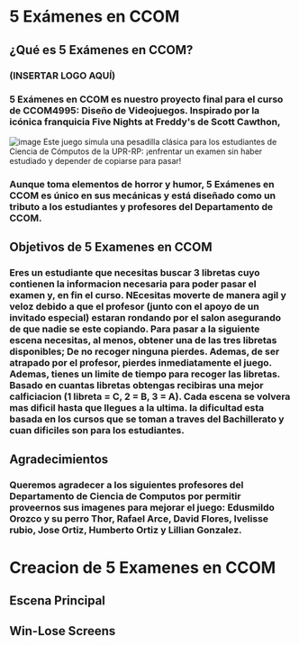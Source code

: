 # 5 Exámenes en CCOM
## ¿Qué es 5 Exámenes en CCOM?
### (INSERTAR LOGO AQUÍ)
### 5 Exámenes en CCOM es nuestro proyecto final para el curso de CCOM4995: Diseño de Videojuegos. Inspirado por la icónica franquicia Five Nights at Freddy's de Scott Cawthon,
![image](https://github.com/user-attachments/assets/f9a7dfb9-efb6-4a2f-aab8-ba2999ad24d0)
Este juego simula una pesadilla clásica para los estudiantes de Ciencia de Cómputos de la UPR-RP: ¡enfrentar un examen sin haber estudiado y depender de copiarse para pasar!


### Aunque toma elementos de horror y humor, 5 Exámenes en CCOM es único en sus mecánicas y está diseñado como un tributo a los estudiantes y profesores del Departamento de CCOM.
## Objetivos de 5 Examenes en CCOM
### Eres un estudiante que necesitas buscar 3 libretas cuyo contienen la informacion necesaria para poder pasar el examen y, en fin el curso. NEcesitas moverte de manera agil y veloz debido a que el profesor (junto con el apoyo de un invitado especial) estaran rondando por el salon asegurando de que nadie se este copiando. Para pasar a la siguiente escena necesitas, al menos, obtener una de las tres libretas disponibles; De no recoger ninguna pierdes. Ademas, de ser atrapado por el profesor, pierdes inmediatamente el juego. Ademas, tienes un limite de tiempo para recoger las libretas. Basado en cuantas libretas obtengas recibiras una mejor calficiacion (1 libreta = C, 2 = B, 3 = A). Cada escena se volvera mas dificil hasta que llegues a la ultima. la dificultad esta basada en los cursos que se toman a traves del Bachillerato y cuan dificiles son para los estudiantes.
## Agradecimientos
### Queremos agradecer a los siguientes profesores del Departamento de Ciencia de Computos por permitir proveernos sus imagenes para mejorar el juego: Edusmildo Orozco y su perro Thor, Rafael Arce, David Flores, Ivelisse rubio, Jose Ortiz, Humberto Ortiz y Lillian Gonzalez. 

# Creacion de 5 Examenes en CCOM
## Escena Principal
## Win-Lose Screens
##
